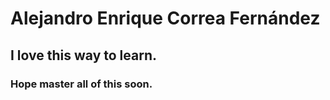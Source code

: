 # Alejandro Enrique Correa Fernández
## I love this way to learn.
### Hope master all of this soon.
